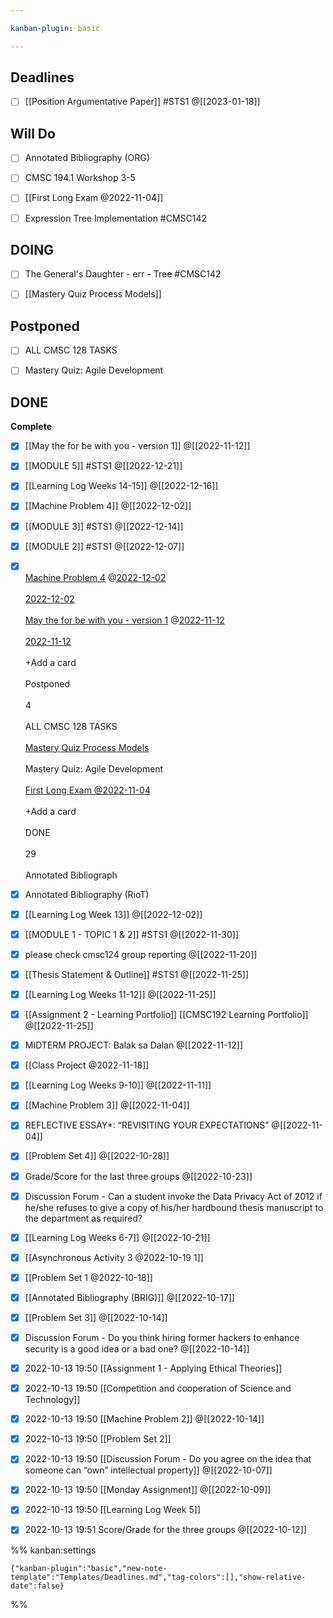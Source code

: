```yaml
---

kanban-plugin: basic

---
```


## Deadlines

- [ ] [[Position Argumentative Paper]] #STS1 @[[2023-01-18]]


## Will Do

- [ ] Annotated Bibliography (ORG)
- [ ] CMSC 194.1 Workshop 3-5
- [ ] [[First Long Exam @2022-11-04]]
- [ ] Expression Tree Implementation #CMSC142


## DOING

- [ ] The General's Daughter - err - Tree #CMSC142
- [ ] [[Mastery Quiz  Process Models]]


## Postponed

- [ ] ALL CMSC 128 TASKS
- [ ] Mastery Quiz: Agile Development


## DONE

**Complete**
- [x] [[May the for be with you - version 1]] @[[2022-11-12]]
- [x] [[MODULE 5]]  #STS1 @[[2022-12-21]]
- [x] [[Learning Log  Weeks 14-15]] @[[2022-12-16]]
- [x] [[Machine Problem 4]] @[[2022-12-02]]
- [x] [[MODULE 3]] #STS1 @[[2022-12-14]]
- [x] [[MODULE 2]] #STS1 @[[2022-12-07]]
- [x] [  <br>Machine Problem 4](app://obsidian.md/Machine%20Problem%204) @[2022-12-02](app://obsidian.md/2022-12-02)<br><br>[2022-12-02](app://obsidian.md/2022-12-02)<br><br>[May the for be with you - version 1](app://obsidian.md/May%20the%20for%20be%20with%20you%20-%20version%201) @[2022-11-12](app://obsidian.md/2022-11-12)<br><br>[2022-11-12](app://obsidian.md/2022-11-12)<br><br>+Add a card<br><br>Postponed<br><br>4<br><br>ALL CMSC 128 TASKS<br><br>[Mastery Quiz Process Models](app://obsidian.md/Mastery%20Quiz%20%20Process%20Models)<br><br>Mastery Quiz: Agile Development<br><br>[First Long Exam @2022-11-04](app://obsidian.md/First%20Long%20Exam%20@2022-11-04)<br><br>+Add a card<br><br>DONE<br><br>29<br><br>Annotated Bibliograph
- [x] Annotated Bibliography (RioT)
- [x] [[Learning Log  Week 13]] @[[2022-12-02]]
- [x] [[MODULE 1 - TOPIC 1 & 2]] #STS1 @[[2022-11-30]]
- [x] please check cmsc124 group reporting @[[2022-11-20]]
- [x] [[Thesis Statement & Outline]] #STS1 @[[2022-11-25]]
- [x] [[Learning Log  Weeks 11-12]] @[[2022-11-25]]
- [x] [[Assignment 2 - Learning Portfolio]] [[CMSC192 Learning Portfolio]] @[[2022-11-25]]
- [x] MIDTERM PROJECT: Balak sa Dalan @[[2022-11-12]]
- [x] [[Class Project @2022-11-18]]
- [x] [[Learning Log  Weeks 9-10]] @[[2022-11-11]]
- [x] [[Machine Problem 3]] @[[2022-11-04]]
- [x] REFLECTIVE ESSAY*: “REVISITING YOUR EXPECTATIONS” @[[2022-11-04]]
- [x] [[Problem Set 4]] @[[2022-10-28]]
- [x] Grade/Score for the last three groups @[[2022-10-23]]
- [x] Discussion Forum - Can a student invoke the Data Privacy Act of 2012 if he/she refuses to give a copy of his/her hardbound thesis manuscript to the department as required?
- [x] [[Learning Log  Weeks 6-7]] @[[2022-10-21]]
- [x] [[Asynchronous Activity 3 @2022-10-19 1]]
- [x] [[Problem Set 1 @2022-10-18]]
- [x] [[Annotated Bibliography (BRIG)]] @[[2022-10-17]]
- [x] [[Problem Set 3]] @[[2022-10-14]]
- [x] Discussion Forum - Do you think hiring former hackers to enhance security is a good idea or a bad one? @[[2022-10-14]]
- [x] 2022-10-13 19:50 [[Assignment 1 - Applying Ethical Theories]]
- [x] 2022-10-13 19:50 [[Competition and cooperation of Science and Technology]]
- [x] 2022-10-13 19:50 [[Machine Problem 2]] @[[2022-10-14]]
- [x] 2022-10-13 19:50 [[Problem Set 2]]
- [x] 2022-10-13 19:50 [[Discussion Forum - Do you agree on the idea that someone can “own” intellectual property]] @[[2022-10-07]]
- [x] 2022-10-13 19:50 [[Monday Assignment]] @[[2022-10-09]]
- [x] 2022-10-13 19:50 [[Learning Log  Week 5]]
- [x] 2022-10-13 19:51 Score/Grade for the three groups @[[2022-10-12]]




%% kanban:settings
```
{"kanban-plugin":"basic","new-note-template":"Templates/Deadlines.md","tag-colors":[],"show-relative-date":false}
```
%%